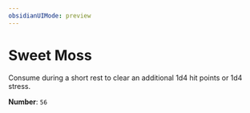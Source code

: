 ```yaml
---
obsidianUIMode: preview
---
```

# Sweet Moss

Consume during a short rest to clear an additional 1d4 hit points or 1d4 stress.

**Number**: `56`